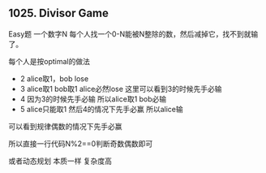 ## 1025. Divisor Game
Easy题
一个数字N 每个人找一个0-N能被N整除的数，然后减掉它，找不到就输了。

每个人是按optimal的做法

- 2 alice取1，bob lose
- 3 alice取1 bob取1 alice必然lose 这里可以看到3的时候先手必输
- 4 因为3的时候先手必输 所以alice取1 bob必输
- 5 alice只能取1 然后4的情况下先手必赢 所以alice输

可以看到规律偶数的情况下先手必赢

所以直接一行代码N%2==0判断奇数偶数即可

或者动态规划 本质一样 复杂度高

